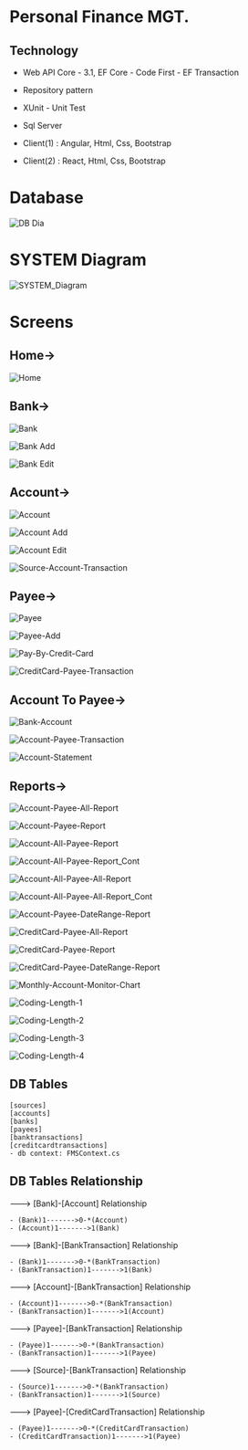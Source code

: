 # Personal Finance MGT. 

Technology
----------
- Web API Core - 3.1, EF Core - Code First - EF Transaction

- Repository pattern

- XUnit - Unit Test

- Sql Server

- Client(1) : Angular, Html, Css, Bootstrap

- Client(2) : React, Html, Css, Bootstrap 


# Database

![DB Dia](https://user-images.githubusercontent.com/26190114/138147456-0ff12e8b-1dc7-46f6-967b-27b44942e4ec.PNG)



# SYSTEM Diagram


![SYSTEM_Diagram](https://user-images.githubusercontent.com/26190114/130498428-5357a158-389a-4848-93f8-ee730b1fe22c.jpg)



# Screens

## Home->

![Home](https://user-images.githubusercontent.com/26190114/185442599-4226c882-ed78-4bc4-80de-4775aa4bca8d.PNG)


## Bank->

![Bank](https://user-images.githubusercontent.com/26190114/130495810-d984cb3c-ee15-47ea-8e89-797c4f6807fc.PNG)


![Bank Add](https://user-images.githubusercontent.com/26190114/130495830-005461b0-15fa-4797-b7ae-be63bd4e8f23.PNG)


![Bank Edit](https://user-images.githubusercontent.com/26190114/130495849-bc8ae8de-9476-43b5-b86d-f55963cf86f1.PNG)


## Account->

![Account](https://user-images.githubusercontent.com/26190114/130495869-5284c45b-8a06-4d92-90b1-fe93caf6bdac.PNG)


![Account Add](https://user-images.githubusercontent.com/26190114/130495877-8450ca3c-369b-4e70-a4ca-e490ec7cf6d5.PNG)


![Account Edit](https://user-images.githubusercontent.com/26190114/130495891-c816459f-feb6-48f2-a6f1-3a2ee74b880f.PNG)


![Source-Account-Transaction](https://user-images.githubusercontent.com/26190114/130496757-beec5eef-84d7-4dd9-ba33-0cf1a6785782.PNG)


## Payee->

![Payee](https://user-images.githubusercontent.com/26190114/130496002-ce7f1b9b-fdee-42b6-8fe0-9328d86b5b53.PNG)


![Payee-Add](https://user-images.githubusercontent.com/26190114/130496011-51318edb-1099-4d2e-84bb-b7cec7dd93fb.PNG)


![Pay-By-Credit-Card](https://user-images.githubusercontent.com/26190114/130496036-c5c37dce-fe6d-4f84-88f0-b8e6847bccf2.PNG)


![CreditCard-Payee-Transaction](https://user-images.githubusercontent.com/26190114/130496211-21aca458-5336-48e1-a6ec-e0d0ffe28da6.PNG)


## Account To Payee->

![Bank-Account](https://user-images.githubusercontent.com/26190114/130496518-88f9478a-6152-44b4-a5c9-c1cd1a7b39ac.PNG)


![Account-Payee-Transaction](https://user-images.githubusercontent.com/26190114/130496132-766717cb-39f7-462d-a677-5e7f4b95b8de.PNG)


![Account-Statement](https://user-images.githubusercontent.com/26190114/130496140-b18ddf6c-4793-4c50-bcbb-685c1aa19664.PNG)


## Reports->

![Account-Payee-All-Report](https://user-images.githubusercontent.com/26190114/130496874-5f2f7957-e158-4e4a-93c6-ad1dc7ecc1e9.PNG)


![Account-Payee-Report](https://user-images.githubusercontent.com/26190114/130496884-1af65b14-b584-45ae-b2a3-f09e64205a44.PNG)


![Account-All-Payee-Report](https://user-images.githubusercontent.com/26190114/130496898-fe832240-a9cc-429b-bdc8-d33cd0ed7063.PNG)


![Account-All-Payee-Report_Cont](https://user-images.githubusercontent.com/26190114/130496965-b070078e-1e72-43fb-9a58-aac05167e3d0.PNG)


![Account-All-Payee-All-Report](https://user-images.githubusercontent.com/26190114/130497007-7d998197-99af-470d-b69f-cea0e83f46f9.PNG)


![Account-All-Payee-All-Report_Cont](https://user-images.githubusercontent.com/26190114/130497015-2e09f3c1-d3a0-489f-b90e-e1c4d7e05cf4.PNG)


![Account-Payee-DateRange-Report](https://user-images.githubusercontent.com/26190114/130497037-334c913e-f92b-4869-bb64-2b2b0cbb8bbb.PNG)


![CreditCard-Payee-All-Report](https://user-images.githubusercontent.com/26190114/130497109-d8ac2eb1-b4f5-4251-961a-16f8943d320a.PNG)


![CreditCard-Payee-Report](https://user-images.githubusercontent.com/26190114/130497134-b8663c16-021c-45fa-8c80-0fbb60a73e06.PNG)


![CreditCard-Payee-DateRange-Report](https://user-images.githubusercontent.com/26190114/130497160-5ff56734-05f0-43b0-9f4b-f8b736aed7b5.PNG)


![Monthly-Account-Monitor-Chart](https://user-images.githubusercontent.com/26190114/130497211-31294883-be5d-4299-8c45-99fa7e2784e8.PNG)


![Coding-Length-1](https://user-images.githubusercontent.com/26190114/188976908-c7b1ffa6-092c-44e4-87e8-eb73759bbe4a.PNG)

![Coding-Length-2](https://user-images.githubusercontent.com/26190114/188976934-7e2b6038-a51a-48f4-9d94-c80083076447.PNG)

![Coding-Length-3](https://user-images.githubusercontent.com/26190114/188976951-06b2753b-4320-4fab-b292-764def45d6ae.PNG)

![Coding-Length-4](https://user-images.githubusercontent.com/26190114/188976969-d086a1e4-bb99-45ff-af87-83c5779d83f0.PNG)


DB Tables
---------
    [sources]
    [accounts]
    [banks]
    [payees]
    [banktransactions] 
    [creditcardtransactions]    
    - db context: FMSContext.cs


DB Tables Relationship
----------------------

---> [Bank]-[Account] Relationship

	- (Bank)1------->0-*(Account)
	- (Account)1------->1(Bank)
  

---> [Bank]-[BankTransaction] Relationship

	- (Bank)1------->0-*(BankTransaction)
	- (BankTransaction)1------->1(Bank)
  

---> [Account]-[BankTransaction] Relationship

	- (Account)1------->0-*(BankTransaction)
	- (BankTransaction)1------->1(Account)
  

---> [Payee]-[BankTransaction] Relationship

	- (Payee)1------->0-*(BankTransaction)
	- (BankTransaction)1------->1(Payee)
  

---> [Source]-[BankTransaction] Relationship

	- (Source)1------->0-*(BankTransaction)
	- (BankTransaction)1------->1(Source)
  

---> [Payee]-[CreditCardTransaction] Relationship

	- (Payee)1------->0-*(CreditCardTransaction)
	- (CreditCardTransaction)1------->1(Payee)


